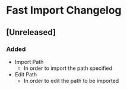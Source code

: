 <!-- Keep a Changelog guide -> https://keepachangelog.com -->

# Fast Import Changelog

## [Unreleased]
### Added
- Import Path
  - In order to import the path specified
- Edit Path
  - In order to edit the path to be imported